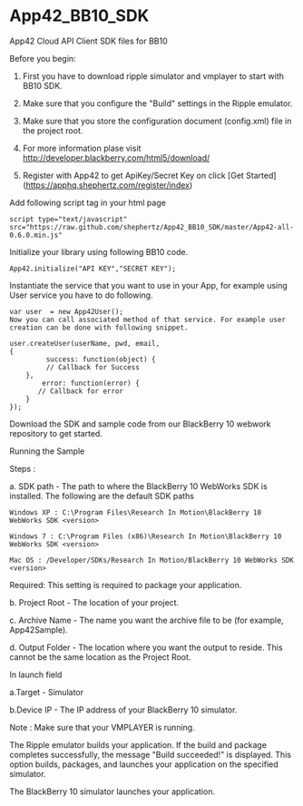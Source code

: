 App42_BB10_SDK
====================

App42 Cloud API Client SDK files for BB10 

Before you begin:

1. First you have to download ripple simulator and vmplayer to start with BB10 SDK.

2. Make sure that you configure the "Build" settings in the Ripple emulator.

3. Make sure that you store the configuration document (config.xml) file in the project root. 

4. For more information plase visit http://developer.blackberry.com/html5/download/

5. Register with App42 to get ApiKey/Secret Key on click [Get Started] (https://apphq.shephertz.com/register/index)

Add following script tag in your html page

	script type="text/javascript" src="https://raw.github.com/shephertz/App42_BB10_SDK/master/App42-all-0.6.0.min.js"
Initialize your library using following BB10 code.
 	
 	App42.initialize("API KEY","SECRET KEY");
 	
 Instantiate the service that you want to use in your App, for example using User service you have to do following.

 	var user  = new App42User();
 	Now you can call associated method of that service. For example user creation can be done with following snippet.

 	user.createUser(userName, pwd, email,
	{
     	     success: function(object) {
        	 // Callback for Success 
		},
            error: function(error) {
           // Callback for error 
		}
    });
Download the SDK and sample code from our BlackBerry 10 webwork repository to get started.

Running the Sample


Steps : 


a. SDK path - The path to where the BlackBerry 10 WebWorks SDK is installed. The following are the default SDK paths

	Windows XP : C:\Program Files\Research In Motion\BlackBerry 10 WebWorks SDK <version>
	
	Windows 7 : C:\Program Files (x86)\Research In Motion\BlackBerry 10 WebWorks SDK <version>
	
	Mac OS : /Developer/SDKs/Research In Motion/BlackBerry 10 WebWorks SDK <version>

Required: This setting is required to package your application.

b. Project Root - The location of your project. 
	
c. Archive Name - The name you want the archive file to be (for example, App42Sample).
	
d. Output Folder - The location where you want the output to reside. This cannot be the same location as the Project Root.

In launch field

a.Target - Simulator
	
b.Device IP -  The IP address of your BlackBerry 10 simulator.

Note : Make sure that your VMPLAYER is running.
	
The Ripple emulator builds your application. If the build and package completes successfully, the message "Build succeeded!" is displayed.
This option builds, packages, and launches your application on the specified simulator.

The BlackBerry 10 simulator launches your application.
 
	

